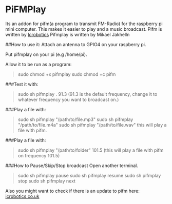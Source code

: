 PiFMPlay
========
Its an addon for pifm(a program to transmit FM-Radio) for the raspberry pi mini computer.
This makes it easier to play and a music broadcast.
Pifm is written by [Icrobotics](http://www.icrobotics.co.uk/wiki/index.php)
Pifmplay is written by Mikael Jakhelln


##How to use it:
Attach an antenna to GPIO4 on your raspberry pi.

Put pifmplay on your pi (e.g /home/pi).

Allow it to be run as a program:
>sudo chmod +x pifmplay
>sudo chmod +c pifm

###Test it with: 
>sudo sh pifmplay . 91.3
(91.3 is the default frequency, change it to whatever frequency you want to broadcast on.)

###Play a file with:
>sudo sh pifmplay "/path/to/file.mp3"
>sudo sh pifmplay "/path/to/file.m4a"
>sudo sh pifmplay "/path/to/file.wav"
this will play a file with pifm.

###Play a file with:
>sudo sh pifmplay "/path/to/folder" 101.5
(this will play a file with pifm on frequency 101.5)

###How to Pause/Skip/Stop broadcast
Open another terminal.
>sudo sh pifmplay pause
>sudo sh pifmplay resume
>sudo sh pifmplay stop
>sudo sh pifmplay next

Also you might want to check if there is an update to pifm here: 
[icrobotics.co.uk](http://www.icrobotics.co.uk/wiki/index.php/Turning_the_Raspberry_Pi_Into_an_FM_Transmitter)


